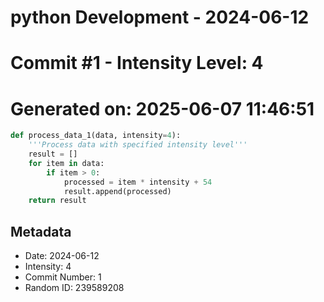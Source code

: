 ﻿# python Development - 2024-06-12
# Commit #1 - Intensity Level: 4
# Generated on: 2025-06-07 11:46:51
```python
def process_data_1(data, intensity=4):
    '''Process data with specified intensity level'''
    result = []
    for item in data:
        if item > 0:
            processed = item * intensity + 54
            result.append(processed)
    return result
```
## Metadata
- Date: 2024-06-12
- Intensity: 4
- Commit Number: 1
- Random ID: 239589208

